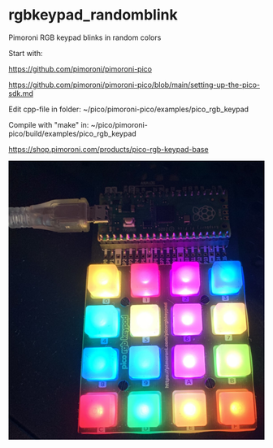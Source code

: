 # rgbkeypad_randomblink
Pimoroni RGB keypad blinks in random colors

Start with:

https://github.com/pimoroni/pimoroni-pico

https://github.com/pimoroni/pimoroni-pico/blob/main/setting-up-the-pico-sdk.md

Edit cpp-file in folder: ~/pico/pimoroni-pico/examples/pico_rgb_keypad

Compile with "make" in: ~/pico/pimoroni-pico/build/examples/pico_rgb_keypad

https://shop.pimoroni.com/products/pico-rgb-keypad-base

![Image of RGB keypad](https://github.com/sigmaeo/rgbkeypad_randomblink/blob/main/rgbkeypad_random.png)

